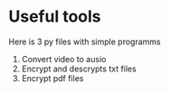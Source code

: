 # Useful tools

Here is 3 py files with simple programms

1) Convert video to ausio
2) Encrypt and descrypts txt files
3) Encrypt pdf files
